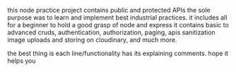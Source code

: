 this node practice project contains public and protected APIs
the sole purpose was to learn and implement best industrial practices.
it includes all for a beginner to hold a good grasp of node and express
it contains basic to advanced cruds,  authentication, authorization, paging, apis sanitization image uploads and storing on cloudinary, and much more.

the best thing is each line/functionality has its explaining comments.
hope it helps you
